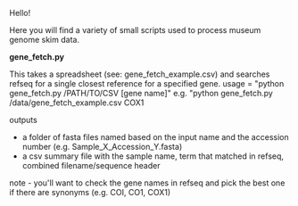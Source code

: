 Hello!

Here you will find a variety of small scripts used to process museum genome skim data.

**gene_fetch.py**

This takes a spreadsheet (see: gene_fetch_example.csv) and searches refseq for a single closest reference for a specified gene.
usage = "python gene_fetch.py /PATH/TO/CSV [gene name]" 
e.g. "python gene_fetch.py /data/gene_fetch_example.csv COX1

outputs
- a folder of fasta files named based on the input name and the accession number (e.g. Sample_X_Accession_Y.fasta)
- a csv summary file with the sample name, term that matched in refseq, combined filename/sequence header

note - you'll want to check the gene names in refseq and pick the best one if there are synonyms (e.g. COI, CO1, COX1)

